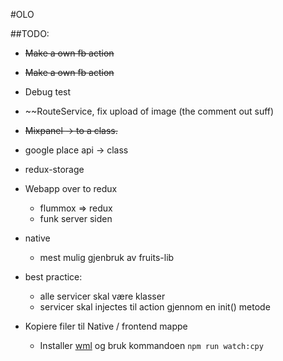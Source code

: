 #OLO

##TODO:

* ~~Make a own fb action~~
* ~~Make a own fb action~~
* Debug test
* ~~RouteService, fix upload of image (the comment out suff)
* ~~Mixpanel -> to a class.~~
* google place api -> class
* redux-storage

* Webapp over to redux
    * flummox => redux
    * funk server siden

* native
    * mest mulig gjenbruk av fruits-lib


* best practice:
    * alle servicer skal være klasser
    * servicer skal injectes til action gjennom en init() metode

* Kopiere filer til Native / frontend mappe
    * Installer [wml](https://github.com/wix/wml) og bruk kommandoen `npm run watch:cpy`

